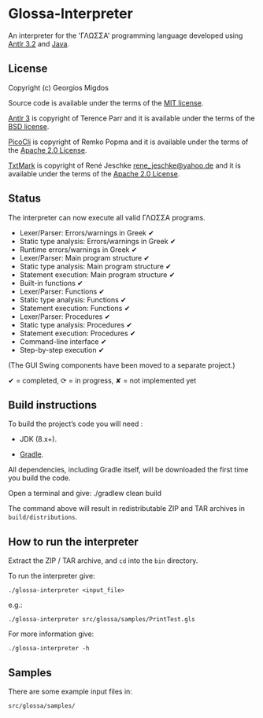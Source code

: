 # Glossa-Interpreter

An interpreter for the 'ΓΛΩΣΣΑ' programming language developed using [Antlr 3.2](http://www.antlr.org/) and [Java](http://www.java.com/en/).

## License

Copyright (c) Georgios Migdos

Source code is available under the terms of the [MIT license](http://www.opensource.org/licenses/mit-license.php).

[Antlr 3](https://www.antlr.org/) is copyright of Terence Parr and it is available under the terms of the [BSD license](http://www.antlr.org/license.html).

[PicoCli](https://picocli.info/) is copyright of Remko Popma and it is available under the terms of the [Apache 2.0 License](https://opensource.org/licenses/Apache-2.0).

[TxtMark](https://github.com/rjeschke/txtmark) is copyright of René Jeschke <rene_jeschke@yahoo.de> and it is available under the terms of the [Apache 2.0 License](https://opensource.org/licenses/Apache-2.0).

## Status

The interpreter can now execute all valid ΓΛΩΣΣΑ programs.

- Lexer/Parser: Errors/warnings in Greek ✔
- Static type analysis: Errors/warnings in Greek ✔
- Runtime errors/warnings in Greek ✔
- Lexer/Parser: Main program structure ✔
- Static type analysis: Main program structure ✔
- Statement execution: Main program structure ✔
- Built-in functions ✔
- Lexer/Parser: Functions ✔
- Static type analysis: Functions ✔
- Statement execution: Functions ✔
- Lexer/Parser: Procedures ✔
- Static type analysis: Procedures ✔
- Statement execution: Procedures ✔
- Command-line interface ✔
- Step-by-step execution ✔

(The GUI Swing components have been moved to a separate project.)

✔ = completed, ⟳ = in progress, ✘ = not implemented yet

## Build instructions

To build the project’s code you will need :

- JDK (8.x+).

- [Gradle](https://gradle.org/).

All dependencies, including Gradle itself, will be downloaded the first time you
build the code.

Open a terminal and give:
    ./gradlew clean build

The command above will result in redistributable ZIP and TAR archives in `build/distributions`.


## How to run the interpreter 

Extract the ZIP / TAR archive, and `cd` into the `bin` directory.

To run the interpreter give:

    ./glossa-interpreter <input_file>

e.g.:

    ./glossa-interpreter src/glossa/samples/PrintTest.gls

For more information give:

    ./glossa-interpreter -h

## Samples

There are some example input files in:

    src/glossa/samples/

